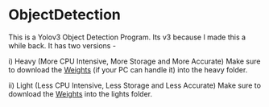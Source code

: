# ObjectDetection
 
This is a Yolov3 Object Detection Program. Its v3 because I made this a while back. It has two versions -

i) Heavy (More CPU Intensive, More Storage and More Accurate)
Make sure to download the [Weights](https://pjreddie.com/media/files/yolov3-spp.weights) (if your PC can handle it) into the heavy folder.

ii) Light (Less CPU Intensive, Less Storage and Less Accurate)
Make sure to download the [Weights](https://pjreddie.com/media/files/yolov3-tiny.weights) into the lights folder.
